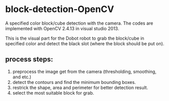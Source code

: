 # block-detection-OpenCV
A specified color block/cube detection with the camera. The codes are implemented with OpenCV 2.4.13 in visual studio 2013.

This is the visual part for the Dobot robot to grab the block/cube in specified color and detect the black slot (where the block should be put on).

## process steps:
1. preprocess the image get from the camera (thresholding, smoothing, and etc.)
2. detect the contours and find the minimum bounding boxes.
3. restrick the shape, area and perimeter for better detection result.
4. select the most suitable block for grab.
